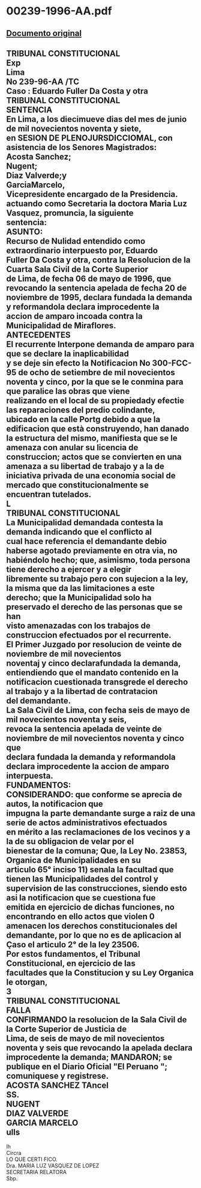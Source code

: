 
00239-1996-AA.pdf
=================
  
[Documento original](https://tc.gob.pe/jurisprudencia/1997/00239-1996-AA.pdf)  
---  
TRIBUNAL CONSTITUCIONAL  
Exp  
Lima  
No 239-96-AA /TC  
Caso : Eduardo Fuller Da Costa y otra  
TRIBUNAL CONSTITUCIONAL  
SENTENCIA  
En Lima, a los diecimueve dias del mes de junio de mil novecientos noventa y siete,  
en SESION DE PLENOJURSDICCIOMAL, con asistencia de los Senores Magistrados:  
Acosta Sanchez;  
Nugent;  
Diaz Valverde;y  
GarciaMarcelo,  
Vicepresidente encargado de la Presidencia.  
actuando como Secretaria la doctora Maria Luz Vasquez, promuncia, la siguiente  
sentencia:  
ASUNTO:  
Recurso de Nulidad entendido como extraordinario interpuesto por, Eduardo  
Fuller Da Costa y otra, contra la Resolucion de la Cuarta Sala Civil de la Corte Superior  
de Lima, de fecha 06 de mayo de 1996, que revocando la sentencia apelada de fecha 20 de  
noviembre de 1995, declara fundada la demanda y reformandola declara improcedente la  
accion de amparo incoada contra la Municipalidad de Miraflores.  
ANTECEDENTES  
El recurrente Interpone demanda de amparo para que se declare la inaplicabilidad  
y se deje sin efecto la Notificacion No 300-FCC-95 de ocho de setiembre de mil novecientos  
noventa y cinco, por la que se le conmina para que paralice las obras que viene  
realizando en el local de su propiedady efectie las reparaciones del predio colindante,  
ubicado en la calle Portg debido a que la edificacion que està construyendo, han danado  
la estructura del mismo, manifiesta que se le amenaza con anular su licencia de  
construccion; actos que se convierten en una amenaza a su libertad de trabajo y a la de  
iniciativa privada de una economia social de mercado que constitucionalmente se  
encuentran tutelados.  
L  
TRIBUNAL CONSTITUCIONAL  
La Municipalidad demandada contesta la demanda indicando que el conflicto al  
cual hace referencia el demandante debio haberse agotado previamente en otra via, no  
habiéndolo hecho; que, asimismo, toda persona tiene derecho a ejercer y a elegir  
libremente su trabajo pero con sujecion a la ley, la misma que da las limitaciones a este  
derecho; que la Municipalidad solo ha preservado el derecho de las personas que se han  
visto amenazadas con los trabajos de construccion efectuados por el recurrente.  
El Primer Juzgado por resolucion de veinte de noviembre de mil novecientos  
noventaj y cinco declarafundada la demanda, entiendiendo que el mandato contenido en la  
notificacion cuestionada transgrede el derecho al trabajo y a la libertad de contratacion  
del demandante.  
La Sala Civil de Lima, con fecha seis de mayo de mil novecientos noventa y seis,  
revoca la sentencia apelada de veinte de noviembre de mil novecientos noventa y cinco que  
declara fundada la demanda y reformandola declara improcedente la accion de amparo  
interpuesta.  
FUNDAMENTOS:  
CONSIDERANDO: que conforme se aprecia de autos, la notificacion que  
impugna la parte demandante surge a raiz de una serie de actos administrativos efectuados  
en mérito a las reclamaciones de los vecinos y a la de su obligacion de velar por el  
bienestar de la comuna; Que, la Ley No. 23853, Organica de Municipalidades en su  
articulo 65° inciso 11) senala la facultad que tienen las Municipalidades del control y  
supervision de las construcciones, siendo esto asi la notificacion que se cuestiona fue  
emitida en ejercicio de dichas funciones, no encontrando en ello actos que violen 0  
amenacen los derechos constitucionales del demandante, por lo que no es de aplicacion al  
Çaso el articulo 2° de la ley 23506.  
Por estos fundamentos, el Tribunal Constitucional, en ejercicio de las  
facultades que la Constitucion y su Ley Organica le otorgan,  
3  
TRIBUNAL CONSTITUCIONAL  
FALLA  
CONFIRMANDO la resolucion de la Sala Civil de la Corte Superior de Justicia de  
Lima, de seis de mayo de mil novecientos noventa y seis que revocando la apelada declara  
improcedente la demanda; MANDARON; se publique en el Diario Oficial "El Peruano ";  
comuniquese y registrese.  
ACOSTA SANCHEZ TAncel  
SS.  
NUGENT  
DIAZ VALVERDE  
GARCIA MARCELO  
ulls  
-  
lh   
Circra  
LO QUE CERTI FICO.  
Dra. MARIA LUZ VASQUEZ DE LOPEZ  
SECRETARIA RELATORA  
Sbp.